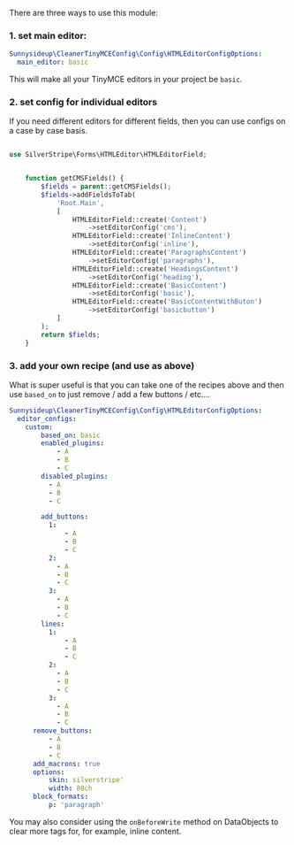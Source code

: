 There are three ways to use this module:

### 1. set main editor:

```yml
Sunnysideup\CleanerTinyMCEConfig\Config\HTMLEditorConfigOptions:
  main_editor: basic
```

This will make all your TinyMCE editors in your project be `basic`.

### 2. set config for individual editors

If you need different editors for different fields, then you can use configs on a case by case basis. 


```php

use SilverStripe\Forms\HTMLEditor\HTMLEditorField;


    function getCMSFields() {
        $fields = parent::getCMSFields();
        $fields->addFieldsToTab(
            'Root.Main',
            [
                HTMLEditorField::create('Content')
                    ->setEditorConfig('cms'),                
                HTMLEditorField::create('InlineContent')
                    ->setEditorConfig('inline'),                
                HTMLEditorField::create('ParagraphsContent')
                    ->setEditorConfig('paragraphs'),
                HTMLEditorField::create('HeadingsContent')
                    ->setEditorConfig('heading'),
                HTMLEditorField::create('BasicContent')
                    ->setEditorConfig('basic'),
                HTMLEditorField::create('BasicContentWithButon')
                    ->setEditorConfig('basicbutton')
            ]
        );
        return $fields;
    }

```


### 3. add your own recipe (and use as above)

What is super useful is that you can take one of the recipes above and then use 
`based_on` to just remove / add a few buttons / etc....

```yml
Sunnysideup\CleanerTinyMCEConfig\Config\HTMLEditorConfigOptions:
  editor_configs:
    custom:
        based_on: basic
        enabled_plugins:
            - A
            - B
            - C
        disabled_plugins:
          - A
          - B
          - C

        add_buttons:
          1:
              - A
              - B
              - C
          2:
            - A
            - B
            - C
          3:
            - A
            - B
            - C
        lines:
          1:
              - A
              - B
              - C
          2:
            - A
            - B
            - C
          3:
            - A
            - B
            - C
      remove_buttons:
          - A
          - B
          - C
      add_macrons: true
      options:
          skin: silverstripe'
          width: 80ch
      block_formats:
          p: 'paragraph'
```


You may also consider using the `onBeforeWrite` method on DataObjects to clear more tags for, for example, inline content.
